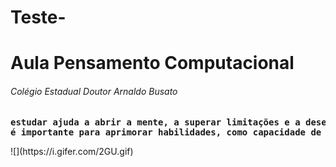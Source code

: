 # Teste-
<h1>Aula Pensamento Computacional</h1>
<h6>Colégio Estadual Doutor Arnaldo Busato</h6>
<pre><b>estudar ajuda a abrir a mente, a superar limitações e a desenvolver uma visão mais flexível. Além disso, 
é importante para aprimorar habilidades, como capacidade de resolução de problemas, disciplina e responsabilidade</b> </pre>
![](https://i.gifer.com/2GU.gif)

